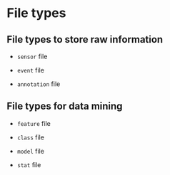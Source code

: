 # File types

## File types to store raw information

* `sensor` file

* `event` file

* `annotation` file

## File types for data mining

* `feature` file

* `class` file

* `model` file

* `stat` file